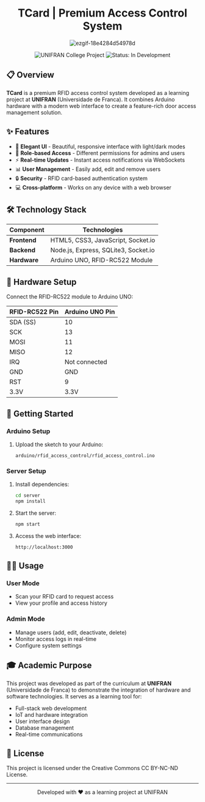 <div align="center">
<h1>TCard | Premium Access Control System</h1>
  
  ![ezgif-18e4284d54978d](https://github.com/user-attachments/assets/4e7233ed-80b6-4c48-826b-b058e5a7781c)
  
</div>
</div>
<div align="center">
  <img src="https://img.shields.io/badge/College%20Project-UNIFRAN-8E9BAE?style=for-the-badge" alt="UNIFRAN College Project"/>
  <img src="https://img.shields.io/badge/Status-In%20Development-3BB77E?style=for-the-badge" alt="Status: In Development"/>
</div>

## 📋 Overview
**TCard** is a premium RFID access control system developed as a learning project at **UNIFRAN** (Universidade de Franca). It combines Arduino hardware with a modern web interface to create a feature-rich door access management solution.

## ✨ Features

- 🎨 **Elegant UI** - Beautiful, responsive interface with light/dark modes
- 👤 **Role-based Access** - Different permissions for admins and users
- ⚡ **Real-time Updates** - Instant access notifications via WebSockets
- 📊 **User Management** - Easily add, edit and remove users
- 🔒 **Security** - RFID card-based authentication system
- 💻 **Cross-platform** - Works on any device with a web browser

## 🛠️ Technology Stack

| Component | Technologies |
|-----------|-------------|
| **Frontend** | HTML5, CSS3, JavaScript, Socket.io |
| **Backend** | Node.js, Express, SQLite3, Socket.io |
| **Hardware** | Arduino UNO, RFID-RC522 Module |

## 🔌 Hardware Setup

Connect the RFID-RC522 module to Arduino UNO:

| RFID-RC522 Pin | Arduino UNO Pin |
|----------------|-----------------|
| SDA (SS)       | 10              |
| SCK            | 13              |
| MOSI           | 11              |
| MISO           | 12              |
| IRQ            | Not connected   |
| GND            | GND             |
| RST            | 9               |
| 3.3V           | 3.3V            |

## 🚀 Getting Started

### Arduino Setup
1. Upload the sketch to your Arduino:
   ```
   arduino/rfid_access_control/rfid_access_control.ino
   ```

### Server Setup
1. Install dependencies:
   ```bash
   cd server
   npm install
   ```

2. Start the server:
   ```bash
   npm start
   ```

3. Access the web interface:
   ```
   http://localhost:3000
   ```

## 🧑‍💻 Usage

### User Mode
- Scan your RFID card to request access
- View your profile and access history

### Admin Mode
- Manage users (add, edit, deactivate, delete)
- Monitor access logs in real-time
- Configure system settings

## 🎓 Academic Purpose

This project was developed as part of the curriculum at **UNIFRAN** (Universidade de Franca) to demonstrate the integration of hardware and software technologies. It serves as a learning tool for:

- Full-stack web development
- IoT and hardware integration
- User interface design
- Database management
- Real-time communications

## 📄 License

This project is licensed under the Creative Commons CC BY-NC-ND License.

---

<div align="center">
  <p>Developed with ❤️ as a learning project at UNIFRAN</p>
</div> 
